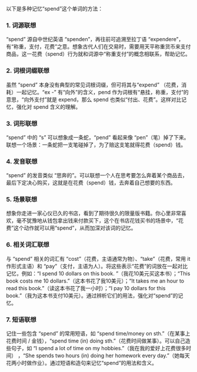 以下是多种记忆“spend”这个单词的方法：

### 1. 词源联想
“spend” 源自中世纪英语 “spenden”，再往前可追溯至拉丁语 “expendere”，有“称重，支付，花费”之意。想象古代人们在交易时，需要用天平称重货币来支付商品，这一花费（spend）行为就和词源中“称重支付”的概念相联系，帮助记忆。

### 2. 词根词缀联想
虽然 “spend” 本身没有典型的常见词根词缀，但可将其与“expend” （花费，消耗）一起记忆。“ex -” 有“向外”的含义，pend 作为词根有“悬挂，称重，支付”的意思，“向外支付”就是 expend，那么 spend 也类似“付出、花费”。这样对比记忆，强化对 spend 含义的理解。

### 3. 词形联想
“spend” 中的 “s” 可以想象成一条蛇，“pend” 看起来像 “pen”（笔）掉了下来。联想一个场景：一条蛇把一支笔碰掉了，为了赔这支笔就得花费（spend）钱。

### 4. 发音联想
“spend” 的发音类似 “思奔的”。可以联想一个人在思考要怎么奔着某个商品去，最后下定决心购买，这就是在花费（spend）钱，去奔着自己想要的东西。

### 5. 场景联想
想象你走进一家心仪已久的书店，看到了期待很久的限量版书籍。你心里非常喜欢，毫不犹豫地从钱包拿出钱来付款买下，这个在书店花钱买书的场景中，“花费”这个动作就可以用“spend”，从而加深对该词的记忆。

### 6. 相关词汇联想
与 “spend” 相关的词汇有 “cost”（花费，主语通常为物）、“take”（花费，常用 it 作形式主语）和 “pay”（支付，主语为人）。将这些表示“花费”的词放在一起对比记忆，例如：“I spend 10 dollars on this book. ”（我花10美元买这本书）；“This book costs me 10 dollars.”（这本书花了我10美元）；“It takes me an hour to read this book.”（读这本书花了我一小时）；“I pay 10 dollars for this book.”（我为这本书支付10美元）。通过辨析它们的用法，强化对“spend”的记忆。

### 7. 短语联想
记住一些包含 “spend” 的常用短语，如 “spend time/money on sth.”（在某事上花费时间 / 金钱），“spend time (in) doing sth.”（花费时间做某事）。可以自己造些句子，如 “I spend a lot of time on my hobbies.”（我在我的爱好上花费很多时间） ，“She spends two hours (in) doing her homework every day.”（她每天花两小时做作业）。通过短语和造句来记忆“spend”的用法和含义。 